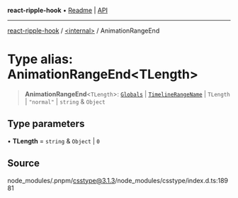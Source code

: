 **react-ripple-hook** • [Readme](../../README.md) \| [API](../../globals.md)

***

[react-ripple-hook](../../README.md) / [\<internal\>](../README.md) / AnimationRangeEnd

# Type alias: AnimationRangeEnd\<TLength\>

> **AnimationRangeEnd**\<`TLength`\>: [`Globals`](Globals.md) \| [`TimelineRangeName`](TimelineRangeName.md) \| `TLength` \| `"normal"` \| `string` & `Object`

## Type parameters

• **TLength** = `string` & `Object` \| `0`

## Source

node\_modules/.pnpm/csstype@3.1.3/node\_modules/csstype/index.d.ts:18981
